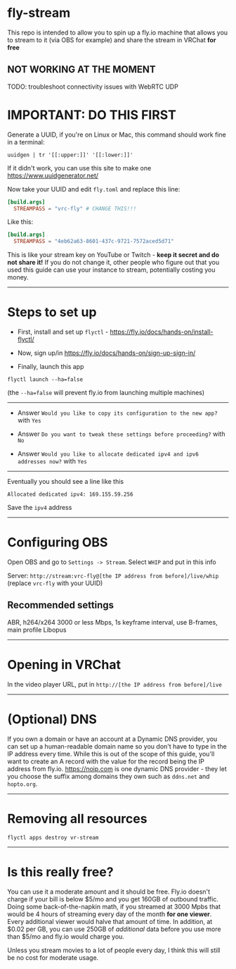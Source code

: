 # fly-stream

This repo is intended to allow you to spin up a fly.io machine that allows you
to stream to it (via OBS for example) and share the stream in VRChat **for free**

## NOT WORKING AT THE MOMENT

TODO: troubleshoot connectivity issues with WebRTC UDP

# IMPORTANT: DO THIS FIRST

Generate a UUID, if you're on Linux or Mac, this command should work fine in a
terminal:

`uuidgen | tr '[[:upper:]]' '[[:lower:]]'`

If it didn't work, you can use this site to make one
https://www.uuidgenerator.net/

Now take your UUID and edit `fly.toml` and replace this line:

```toml
[build.args]
  STREAMPASS = "vrc-fly" # CHANGE THIS!!!
```

Like this:

```toml
[build.args]
  STREAMPASS = "4eb62a63-8601-437c-9721-7572aced5d71"
```

This is like your stream key on YouTube or Twitch -
**keep it secret and do not share it!** If you do not change it, other people
who figure out that you used this guide can use your instance to stream,
potentially costing you money.

---

# Steps to set up

- First, install and set up `flyctl` - https://fly.io/docs/hands-on/install-flyctl/

- Now, sign up/in https://fly.io/docs/hands-on/sign-up-sign-in/

- Finally, launch this app

`flyctl launch --ha=false`

(the `--ha=false` will prevent fly.io from launching multiple machines)

---

- Answer `Would you like to copy its configuration to the new app?` with `Yes`

- Answer `Do you want to tweak these settings before proceeding?` with `No`

- Answer `Would you like to allocate dedicated ipv4 and ipv6 addresses now?` with `Yes`

---

Eventually you should see a line like this

```
Allocated dedicated ipv4: 169.155.59.256
```

Save the `ipv4` address

---

# Configuring OBS

Open OBS and go to `Settings -> Stream`. Select `WHIP` and put in this info

Server: `http://stream:vrc-fly@[the IP address from before]/live/whip`
(replace `vrc-fly` with your UUID)

## Recommended settings

ABR, h264/x264 3000 or less Mbps, 1s keyframe interval, use B-frames, main profile
Libopus

---

# Opening in VRChat

In the video player URL, put in `http://[the IP address from before]/live`

---

# (Optional) DNS

If you own a domain or have an account at a Dynamic DNS provider, you can
set up a human-readable domain name so you don't have to type in the IP address
every time. While this is out of the scope of this guide, you'll want to create
an A record with the value for the record being the IP address from fly.io.
https://noip.com is one dynamic DNS provider - they let you choose the suffix
among domains they own such as `ddns.net` and `hopto.org`.

---

# Removing all resources

`flyctl apps destroy vr-stream`

---

# Is this really free?

You can use it a moderate amount and it should be free. Fly.io doesn't charge
if your bill is below $5/mo and you get 160GB of outbound traffic. Doing some
back-of-the-napkin math, if you streamed at 3000 Mpbs that would be
4 hours of streaming every day of the month **for one viewer**. Every additional
viewer would halve that amount of time. In addition, at $0.02 per GB, you can
use 250GB of _additional_ data before you use more than $5/mo and fly.io would
charge you.

Unless you stream movies to a lot of people every day, I think this will still
be no cost for moderate usage.
